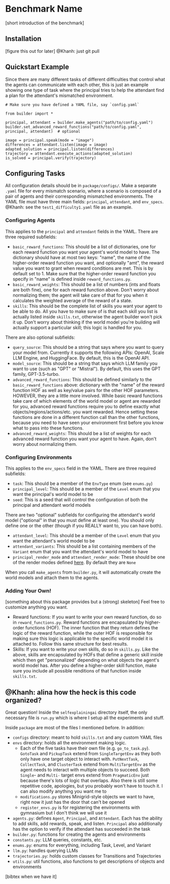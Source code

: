 # Benchmark Name

[short introduction of the benchmark]

## Installation
[figure this out for later]
@Khanh: just git pull

## Quickstart Example
Since there are many different tasks of different difficulties that control what the agents can communicate with each other, this is just an example showing one type of task where the principal tries to help the attendant find a plan for the attendant's mismatched environment.
```
# Make sure you have defined a YAML file, say `config.yaml`

from builder import *

principal, attendant = builder.make_agents("path/to/config.yaml")
builder.set_advanced_reward_functions("path/to/config.yaml", principal, attendant)  # optional

image = principal.speak(mode = "image")
differences = attendant.listen(image = image)
adapted_solution = principal.listen(differences)
trajectory = attendant.execute_actions(adapted_solution)
is_solved = principal.verify(trajectory)
```

## Configuring Tasks
All configuration details should be in `package/configs/`. Make a separate `.yaml` file for every mismatch scenario, where a scenario is composed of a pair of agents and their corresponding mismatched environments. The YAML file must have three main fields: `principal`, `attendant`, and `env_specs`. @Khanh: see the `test1_difficulty1.yaml` file as an example.

### Configuring Agents
This applies to the `principal` and `attendant` fields in the YAML. There are three required subfields:
- `basic_reward_functions`: This should be a list of dictionaries, one for each reward function you want your agent's world model to have. The dictionary should have at most two keys: "name", the name of the higher-order reward function you want, and optionally "amt", the reward value you want to grant when reward conditions are met. This is by default set to 1. Make sure that the higher-order reward function you specify in "name" is defined inside `reward_functions.py`.
- `basic_reward_weights`: This should be a list of numbers (ints and floats are both fine), one for each reward function above. Don't worry about normalizing them; the agent will take care of that for you when it calculates the weighted average of the reward of a state.
- `skills`: This should be the complete list of skills you want your agent to be able to do. All you have to make sure of is that each skill you list is actually listed inside `skills.txt`, otherwise the agent builder won't pick it up. Don't worry about thinking if the world model you're building will actually support a particular skill; this logic is handled for you.

There are also optional subfields:
- `query_source`: This should be a string that says where you want to query your model from. Currently it supports the following APIs: OpenAI, Scale LLM Engine, and HuggingFace. By default, this is the OpenAI API.
- `model_source`: This should be a string that says which LLM family you want to use (such as "GPT" or "Mistral"). By default, this uses the GPT family, GPT-3.5-turbo.
- `advanced_reward_functions`: This should be defined similarly to the `basic_reward_functions` above: dictionary with the "name" of the reward function HOF as well as key/value pairs for the other HOF parameters. HOWEVER, they are a little more involved. While basic reward functions take care of which elements of the world model or agent are rewarded for you, advanced reward functions require you to define exactly what objects/regions/actions/etc. you want rewarded. Hence setting these functions are done in a different function call than the other functions, because you need to have seen your environment first before you know what to pass into these functions.
- `advanced_reward_weights`: This should be a list of weights for each advanced reward function you want your agent to have. Again, don't worry about normalizing them.

### Configuring Environments
This applies to the `env_specs` field in the YAML. There are three required subfields:
- `task`: This should be a member of the `EnvType` enum (see `enums.py`)
- `principal_level`: This should be a member of the `Level` enum that you want the principal's world model to be
- `seed`: This is a seed that will control the configuration of both the principal and attendant world models

There are two "optional" subfields for configuring the attendant's world model ("optional" in that you must define at least one). You should only define one or the other (though if you REALLY want to, you can have both).
- `attendant_level`: This should be a member of the `Level` enum that you want the attendant's world model to be
- `attendant_variants`: This should be a list containing members of the `Variant` enum that you want the attendant's world model to have
- `principal_render_mode` and `attendant_render_mode`: These should be one of the render modes defined [here](https://gymnasium.farama.org/api/env/#gymnasium.Env.render). By default they are `None`

When you call `make_agents` from `builder.py`, it will automatically create the world models and attach them to the agents.

### Adding Your Own!
[something about this package provides but a (strong) skeleton] Feel free to customize anything you want.
- Reward functions: If you want to write your own reward function, do so in `reward_functions.py`. Reward functions are encapsulated by higher-order functions (HOF). The inner function that they return defines the logic of the reward function, while the outer HOF is responsible for making sure this logic is applicable to the specific world model it is attached to. Follow this same structure for best results.
- Skills: If you want to write your own skills, do so in `skills.py`. Like the above, skills are encapsulated by HOFs that define a generic skill inside which then get "personalized" depending on what objects the agent's world model has. After you define a higher-order skill function, make sure you include all possible renditions of that function inside `skills.txt`.

## @Khanh: alina how the heck is this code organized?
Great question! Inside the `selfexplainingai` directory itself, the only necessary file is `run.py` which is where I setup all the experiments and stuff.

Inside `package` are most of the files I mentioned before. In addition:
- `configs` directory: meant to hold `skills.txt` and any custom YAML files
- `envs` directory: holds all the environment making logic.
    - Each of the five tasks have their own file (e.g. `go_to_task.py`). `GotoTask` and `PickupTask` extend from `SingleTargetEnv` as they both only have one target object to interact with. `PutNextTask`, `CollectTask`, and `ClusterTask` extend from `MultiTargetEnv` as the agent needs to interact with multiple objects to succeed. Both `Single`- and `Multi-` target envs extend from `PragmaticEnv` just because there's lots of logic that overlaps. Also there is still some repetitive code, apologies, but you probably won't have to touch it. I can also modify anything you want me to
    - `modifications.py` stores Minigrid-style objects we want to have, right now it just has the door that can't be opened
    - `register_envs.py` is for registering the environments with gymnasium but I don't think we will use it
- `agents.py`: defines `Agent`, `Principal`, and `Attendant`. Each has the ability to add skills, add rewards, speak, and listen. `Principal` also additionally has the option to verify if the attendant has succeeded in the task
- `builder.py`: functions for creating the agents and environments
- `constants.py`: LLM queries, constants, etc.
- `enums.py`: enums for everything, including Task, Level, and Variant
- `llm.py`: handles querying LLMs
- `trajectories.py`: holds custom classes for Transitions and Trajectories
- `utils.py`: util functions, also functions to get descriptions of objects and environments


[bibtex when we have it]